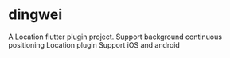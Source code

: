 # dingwei
A Location flutter plugin project.  Support background continuous positioning   Location plugin    Support iOS and android
